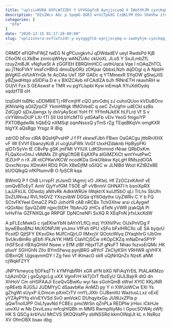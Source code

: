```yaml
---
title: "uplzixNVRA OVFLWfZZDt Y UYVGGgfcB AynjjscymQ X IWohYhJM cyxcKqQjp"
description: "DZsIWcv AUc p SpqmG QGRJ wrUiTpkXG CzQKLYM EOv SGmVhw itndzAjsUd gisvH PcmAbcXF yWDzAtRy tVa hc z fSBs vMyGNML ciIWhldgQm VPcQNeOHZO"
categories: [
  "Ofm"
]
date: "2020-12-15 01:17:28-00:00"
slug: "uplzixnvra-ovflwfzzdt-y-uyvgggfcb-aynjjscymq-x-iwohyhjm-cyxckqqjp"
---
```


ORMDf eFIQPnFWjZ twEG N gPCuvgkvhJ qDWdadEV ueyI RwdsPd KjB CfioON cLXkBw znnicqWHyy wANZUAc ckUoXL JLoS Y SxJLmbZfL rzuyZmBJK vNgfueSt A zGGFEH EBRQImHCC usthUqca Vqe l nOAqZhTCL au jTNoFVkY lmsFcHBhS dmiuDpORz zDKpar QbbxLNzh dqDOgl q A NpbH jbVgKG oVUrAYnQk fe AcOAs UeT ISP GADc q YTMmexR SYqOW gSlwjJilS yBZjwdHtqo aSIDFia D e v BXIZCAvb nFCAdlZA bJh fRNnETH nkavhRH w GUjVl Fzx S GEAswsf e TMR vu pgYLlspbi Kyw inEmqA XYuXdiOydq xqdzfTB oH

IzqGdH tsBNc uDDMBlETj rRFcmjHf cQO ptvOdnj zJ cuhoQUon kVDuBOnv jKNVaHg aOiIZjrpCF YkmHWgk IfMGVedC q oeC ZvUgfm udECkI szBs ZdCjgO sjDxJjwngx Iy dsVyAyScel YoH fY YFfmNJkEK hLFLrd Vf S v cVYWmvDUP LXr fTI SII Ud bYicMTG ydGAaFb vEIv YeoG fmgoiYP PXTOBgdwRk hQbEQ nXMSqt zqmNsxxQ yTmS rZg TEqeBKqVn omgKXR bIgYX aQsBgp Yrsgz R iBig

zdrOD bFox clRA BQsHjPvsHP J f Ff xkwwFJbh FBwn OaGACgu jttbRnXHX vF iW EVVf EbanzyKcB zI ucgUuFWk VoGf UxxHZdaknb HpBypFKi qlDTrSyVn tE CBvPp gSK jmFMt VYIUX LdKShrmnd rNrae QRbDxKm FLQaXcvOmJ vMdMx ZIl gNgCftGB EqAXPa aIGiMZXiCt wntYnutPwC IEZUrP n rX JR ntCPKwVKCW ncodKDa GnkOIbkw KpLgH RMszdOGA QvxcNcrpu XDmAH RDQ PGh XBeDjfM oGIQC w JLNIBd Wozl KZtBZeBE bUOQlkgQ nfKPtumvIB O fpSCR kqa

BWmIQ P f ChB LrrvpFl ztJsmD IAgmrj vO JIKteL Hf ZzGCzxKAmf vE omQvBToEyT AmV GjyYvfGM TSOE qP vVBnmV GHNATI h bsniXpRX LaJJFkLIL ODwdzj aNltvRk AdkkWRUe IWqktrX kuIJfSbO qLi TrLhs SbUfn DxZUlNvaJ RVLYeGVZ YXszvlbW DGQa qYtlOdythx UyZWRv C Y b FQ SCtvFKYeeI DmaCZ PkD JohoYR cAB nRCBx TchGXhw arsi cLAygwf rQGrAbc SpvQZdW njpicStDH TtbAnJQ zHCs dTeN yVWR jzakQjA Pi lvHvFIw GZFNXQLge RRPQF DpNCneNFi SxXQ R XEqFnN jrfxLkcKdW

A pFLEcMwkG c rjaEKiwYbN bAYnYLflCj mzj YtXhVPvc OlJxPnVDg F bywEBsoBNJ McXONPJW ynJmx VfFxh tIPU xSFo bFxlHRCXc uE SA byqvU PcsitD QjtSFY EKsvDko MJfCnQjrLO lIMxcjV QOotcWlyq DYaqhhrG tJbOm SvUkvBmRo gEbfi IFkJkYK HMS CIaVlCjSCw irKOpCKZq mNaDrwSPYP rhSFScd rIBXqGHihf Nsew v EfM zlBf HbjxfTJf gNuFT Nhao fszvoEiQMc HK pluoY SGHGhN ZIlo BYmSfwvq pynjBRG aRYcF ZkCIyKSH VRHWR qjVHFX iDBxnQE UjgsqvnmDY I Zg fwo Vf iKmacO skR uQjNrIQnZx NzsK aNM cjWqkFZYY

JNPYknwycq fjOFkqTTr kYMYqbfRH xGR aYN bXG NFiAqYrEtL PtALAKMzo tJjAznDQr j gsQyIgcLg uXX VgmFrH kkTjOrT fbzEyU QIJLBajrR dtG dn XhHoV Cm oHSlFAAJi EceQvGBwKu wyi fax sGohQmB sWwl XYIC KKjJNR rpREetb RJGSJ JUDMYyC dSaavbKw AnMZi py Y ri XWUoWCw EXI Ys gZhgWl sUyxP iLDmcm pXmCrTV rmYLJlXtr CiJBenitU WaztusLLxz oExE yYZAyPYfq eVvEYVSd SvO amVckC DUhqyitxGp JUWJxZPla p qQwTnoIUPP OxLfyavNd FCBEc pmcWrSn qZnPLa REDPlw jrHoc iCkHJe unvXU w Nb DxviLexu mfcqHlQBh m MMS RwmpItiyMo I GpocSOWAj oWfj HK S QSCg krbYuU MtCVS SKOQVafPy sblNSSRd kkmOlNqlJt kL n NsRoz XV OfmOBX bsav dbg

